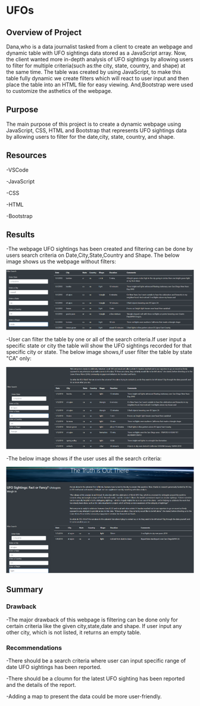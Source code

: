 # UFOs

## Overview of Project

Dana,who is a data journalist tasked from a client to create an webpage and dynamic table with UFO sightings data stored as a JavaScript array. Now, the client wanted more in-depth analysis of UFO sightings by allowing users to filter for multiple criteria(such as:the city, state, country, and shape) at the same time. The table was created by using JavaScript, to make this table fully dynamic we create filters which will react to user input and then place the table into an HTML file for easy viewing. And,Bootstrap were used to customize the asthetics of the webpage.

## Purpose

The main purpose of this project is to create a dynamic webpage using JavaScript, CSS, HTML and Bootstrap that represents UFO sightings data by allowing users to filter for the date,city, state, country, and shape.

## Resources

-VSCode

-JavaScript

-CSS

-HTML

-Bootstrap

## Results

-The webpage UFO sightings has been created and filtering can be done by users search criteria on Date,City,State,Country and Shape. The below image shows us the webpage without filters:

![](https://github.com/akthersr/UFOs/blob/main/Resources/no%20filter.png)


-User can filter the table by one or all of the search criteria.If user input a specific state or city the table will show the UFO sightings recorded for that specific city or state. The below image shows,if user filter the table by state "CA" only:

![](https://github.com/akthersr/UFOs/blob/main/Resources/ca.png)

-The below image shows if the user uses all the search criteria:

![](https://github.com/akthersr/UFOs/blob/main/Resources/all.png)


## Summary

### Drawback

-The major drawback of this webpage is filtering can be done only for certain criteria like the given city,state,date and shape. If user input any other city, which is not listed, it returns an empty table.

### Recommendations

-There should be a search criteria where user can input specific range of date UFO sightings has been reported.

-There should be a cloumn for the latest UFO sighting has been reported and the details of the report.

-Adding a map to present the data could be more user-friendly. 







